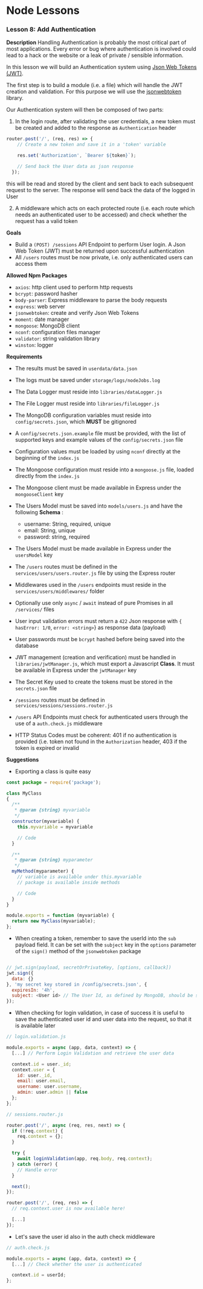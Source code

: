 # Node Lessons

### Lesson 8: Add Authentication

**Description**
Handling Authentication is probably the most critical part of most applications.
Every error or bug where authentication is involved could lead to a hack or the website or a leak of private / sensible information.

In this lesson we will build an Authentication system using [Json Web Tokens (JWT)](https://slides.com/micheleangioni/authentication-tokens).

The first step is to build a module (i.e. a file) which will handle the JWT creation and validation.
For this purpose we will use the [jsonwebtoken](https://github.com/auth0/node-jsonwebtoken) library.

Our Authentication system will then be composed of two parts:

1. In the login route, after validating the user credentials, a new token must be created and added to the response as `Authentication` header
```js
router.post('/', (req, res) => {
    // Create a new token and save it in a 'token' variable

    res.set('Authorization', `Bearer ${token}`);

    // Send back the User data as json response
  });
```
this will be read and stored by the client and sent back to each subsequent request to the server. The response will send back the data of the logged in User

2. A middleware which acts on each protected route (i.e. each route which needs an authenticated user to be accessed) and check whether the request has a valid token

**Goals**
- Build a `(POST) /sessions` API Endpoint to perform User login. A Json Web Token (JWT) must be returned upon successful authentication
- All `/users` routes must be now private, i.e. only authenticated users can access them

**Allowed Npm Packages**
- `axios`: http client used to perform http requests
- `bcrypt`: password hasher
- `body-parser`: Express middleware to parse the body requests
- `express`: web server
- `jsonwebtoken`: create and verify Json Web Tokens
- `moment`: date manager
- `mongoose`: MongoDB client
- `nconf`: configuration files manager
- `validator`: string validation library
- `winston`: logger

**Requirements**
- The results must be saved in `userdata/data.json`
- The logs must be saved under `storage/logs/nodeJobs.log`
- The Data Logger must reside into `libraries/dataLogger.js`
- The File Logger must reside into `libraries/fileLogger.js`
- The MongoDB configuration variables must reside into `config/secrets.json`, which **MUST** be gitignored
- A `config/secrets.json.example` file must be provided, with the list of supported keys and example values of the `config/secrets.json` file
- Configuration values must be loaded by using `nconf` directly at the beginning of the `index.js`
- The Mongoose configuration must reside into a `mongoose.js` file, loaded directly from the `index.js`
- The Mongoose client must be made available in Express under the `mongooseClient` key
- The Users Model must be saved into `models/users.js` and have the following __Schema__ :

  - username: String, required, unique
  - email: String, unique
  - password: string, required

- The Users Model must be made available in Express under the `usersModel` key
- The `/users` routes must be defined in the `services/users/users.router.js` file by using the Express router
- Middlewares used in the `/users` endpoints must reside in the `services/users/middlewares/` folder
- Optionally use only `async` / `await` instead of pure Promises in all `/services/` files
- User input validation errors must return a `422` Json response with `{ hasError: 1/0`, `error: <string>`} as response data (payload)
- User passwords must be `bcrypt` hashed before being saved into the database
- JWT management (creation and verification) must be handled in `libraries/jwtManager.js`, which must export a Javascript **Class**. It must be available in Express under the `jwtManager` key
- The Secret Key used to create the tokens must be stored in the `secrets.json` file
- `/sessions` routes must be defined in `services/sessions/sessions.router.js`
- `/users` API Endpoints must check for authenticated users through the use of a `auth.check.js` middleware
- HTTP Status Codes must be coherent: 401 if no authentication is provided (i.e. token not found in the `Authorization` header, 403 if the token is expired or invalid

**Suggestions**
- Exporting a class is quite easy

```js
const package = require('package');

class MyClass
{
  /**
   * @param {string} myvariable
   */
  constructor(myvariable) {
    this.myvariable = myvariable

    // Code
  }

  /**
   * @param {string} myparameter
   */
  myMethod(myparameter) {
    // variable is available under this.myvariable
    // package is available inside methods

    // Code
  }
}

module.exports = function (myvariable) {
  return new MyClass(myvariable);
};
```

- When creating a token, remember to save the userId into the `sub` payload field. It can be set with the `subject` key in the `options` parameter of the `sign()` method of the `jsonwebtoken` package

```js

// jwt.sign(payload, secretOrPrivateKey, [options, callback])
jwt.sign({
  data: {}
}, 'my secret key stored in /config/secrets.json', {
  expiresIn: '4h',
  subject: <User id> // The User Id, as defined by MongoDB, should be stored here
});
```

- When checking for login validation, in case of success it is useful to save the authenticated user id and user data into the request, so that it is available later

```js
// login.validation.js

module.exports = async (app, data, context) => {
  [...] // Perform Login Validation and retrieve the user data

  context.id = user._id;
  context.user = {
    id: user._id,
    email: user.email,
    username: user.username,
    admin: user.admin || false
  };
};
```

```js
// sessions.router.js

router.post('/', async (req, res, next) => {
  if (!req.context) {
    req.context = {};
  }

  try {
    await loginValidation(app, req.body, req.context);
  } catch (error) {
    // Handle error
  }

  next();
});

router.post('/', (req, res) => {
  // req.context.user is now available here!

  [...]
});
```

- Let's save the user id also in the auth check middleware

```js
// auth.check.js

module.exports = async (app, data, context) => {
  [...] // Check whether the user is authenticated

  context.id = userId;
};
```
